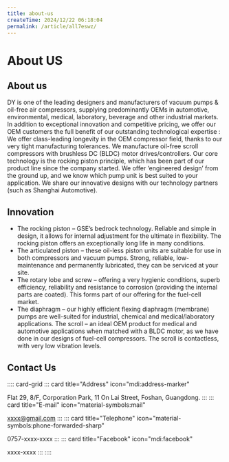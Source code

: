 ```yaml
---
title: about-us
createTime: 2024/12/22 06:18:04
permalink: /article/all7eswz/
---
```

# About US
<!-- 在 markdown 中导入 -->
<script setup>
import Swiper from 'vuepress-theme-plume/features/Swiper.vue'
</script>

<!-- 导入后，即可在 markdown 中使用 -->
<Swiper :items="['https://picsum.photos/id/1/400/100']" />

## About us
DY is one of the leading designers and manufacturers of vacuum pumps & oil-free air compressors, supplying predominantly OEMs in automotive, environmental, medical, laboratory, beverage and other industrial markets.
In addition to exceptional innovation and competitive pricing, we offer our OEM customers the full benefit of our outstanding technological expertise :
We offer class-leading longevity in the OEM compressor field, thanks to our very tight manufacturing tolerances.
We manufacture oil-free scroll compressors with brushless DC (BLDC) motor drives/controllers.
Our core technology is the rocking piston principle, which has been part of our product line since the company started.
We offer ‘engineered design’ from the ground up, and we know which pump unit is best suited to your application.
We share our innovative designs with our technology partners (such as Shanghai Automotive).

## Innovation
- The rocking piston – GSE’s bedrock technology. Reliable and simple in design, it allows for internal adjustment for the ultimate in flexibility. The rocking piston offers an exceptionally long life in many conditions.
- The articulated piston – these oil-less piston units are suitable for use in both compressors and vacuum pumps. Strong, reliable, low-maintenance and permanently lubricated, they can be serviced at your site.
- The rotary lobe and screw – offering a very hygienic conditions, superb efficiency, reliability and resistance to corrosion (providing the internal parts are coated). This forms part of our offering for the fuel-cell market.
- The diaphragm – our highly efficient flexing diaphragm (membrane) pumps are well-suited for industrial, chemical and medical/laboratory applications.
The scroll – an ideal OEM product for medical and automotive applications when matched with a BLDC motor, as we have done in our designs of fuel-cell compressors. The scroll is contactless, with very low vibration levels.



## Contact Us
:::: card-grid
::: card title="Address" icon="mdi:address-marker"

Flat 29, 8/F, Corporation Park, 11 On Lai Street, Foshan, Guangdong.
:::
::: card title="E-mail" icon="material-symbols:mail"

xxxx@gmail.com
:::
::: card title="Telephone" icon="material-symbols:phone-forwarded-sharp"

0757-xxxx-xxxx
:::
::: card title="Facebook" icon="mdi:facebook"

xxxx-xxxx
:::
::::